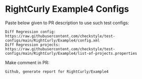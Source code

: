 # RightCurly Example4 Configs
Paste below given to PR description to use such test configs:
```
Diff Regression config: https://raw.githubusercontent.com/checkstyle/test-configs/main/RightCurly/Example4/config.xml
Diff Regression projects: https://raw.githubusercontent.com/checkstyle/test-configs/main/RightCurly/Example4/list-of-projects.properties
```
Make comment in PR:
```
Github, generate report for RightCurly/Example4
```
